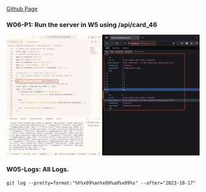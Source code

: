 [Github Page](https://github.com/marx-w/1121-WP1-demo-211410146.git)

### W06-P1: Run the server in W5 using /api/card_46
![W06-P1](./w06-p1.png)



### W05-Logs: All Logs.
```
git log --pretty=format:"%h%x09%an%x09%ad%x09%s" --after="2023-10-17"
```
```

```